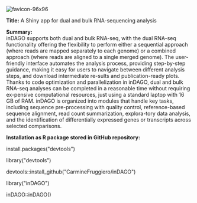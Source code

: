 
![favicon-96x96](https://github.com/user-attachments/assets/fc2d0630-13d8-4cf7-b1bc-a7ee191d270e)


**Title:** A Shiny app for dual and bulk RNA-sequencing analysis

**Summary:**  
inDAGO supports both dual and bulk RNA-seq, with the dual
RNA-seq functionality offering the flexibility to perform either a
sequential approach (where reads are mapped separately to each genome)
or a combined approach (where reads are aligned to a single merged
genome). The user-friendly interface automates the analysis process,
providing step-by-step guidance, making it easy for users to navigate
between different analysis steps, and download intermediate re-sults
and publication-ready plots. Thanks to code optimization and
parallelization in inDAGO, dual and bulk RNA-seq analyses can be
completed in a reasonable time without requiring ex-pensive
computational resources, just using a standard laptop with 16 GB of
RAM. inDAGO is organized into modules that handle key tasks, including
sequence pre-processing with quality control, reference-based sequence
alignment, read count summarization, explora-tory data analysis, and
the identification of differentially expressed genes or transcripts
across selected comparisons.

**Installation as R package stored in GitHub repository:**

install.packages("devtools")

library("devtools")

devtools::install_github("CarmineFruggiero/inDAGO")

library("inDAGO")

inDAGO::inDAGO()

